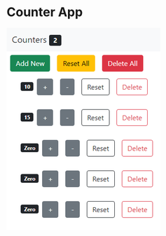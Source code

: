 # Counter App

![Counter App](https://github.com/MahmudulRafi/counter/blob/main/public/ScreenShot/CounterApp.PNG)

